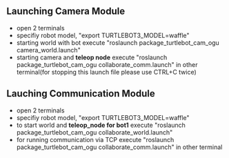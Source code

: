 ## Launching Camera Module
- open 2 terminals
- specifiy robot model, "export TURTLEBOT3_MODEL=waffle"
- starting world with bot execute "roslaunch package_turtlebot_cam_ogu camera_world.launch"
- starting camera and <b>teleop node</b> execute "roslaunch package_turtlebot_cam_ogu collaborate_comm.launch" in other terminal(for stopping this launch file please use CTRL+C twice)

## Lauching Communication Module
- open 2 terminals
- specifiy robot model, "export TURTLEBOT3_MODEL=waffle"
- to start world and <b>teleop_node for bot1</b> execute "roslaunch package_turtlebot_cam_ogu collaborate_world.launch"
- for running communication via TCP execute "roslaunch package_turtlebot_cam_ogu collaborate_comm.launch" in other terminal